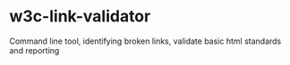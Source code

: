 # w3c-link-validator
Command line tool, identifying broken links, validate basic html standards and reporting 
